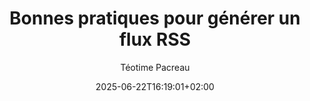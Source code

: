 ---
layout: post
title: "Bonnes pratiques pour générer un flux RSS"
link: https://www.teotimepacreau.fr/blog/bonnes-pratiques-pour-generer-un-flux-rss/
author: "Téotime Pacreau"
published_date: "21/06/2025"
description: "Analyse des éléments à prendre en compte pour générer un flux et le partager au plus grand nombre"
language: "fr"
categories: "Liens"
tags: "rss"
og-tags: "rss"
date: "2025-06-22T16:19:01+02:00"
permalink: /:categories/:year/:month/:day/:title/
---